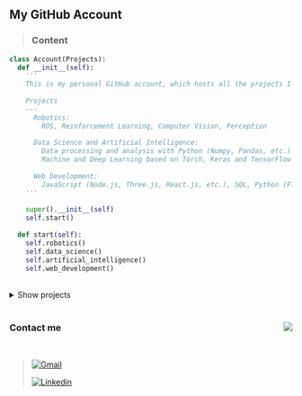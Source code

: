 ## My GitHub Account

> ### Content

```python
class Account(Projects):
  def __init__(self):
    '''
    This is my personal GitHub account, which hosts all the projects I'm working on.
    
    Projects
    ---
      Robotics:
        ROS, Reinforcement Learning, Computer Vision, Perception
        
      Data Science and Artificial Intelligence:
        Data processing and analysis with Python (Numpy, Pandas, etc.)
        Machine and Deep Learning based on Torch, Keras and TensorFlow
      
      Web Development:
        JavaScript (Node.js, Three.js, React.js, etc.), SQL, Python (Flask, Dash, etc.), HTML, CSS
    '''
    
    super().__init__(self)
    self.start()
    
  def start(self):
    self.robotics()
    self.data_science()
    self.artificial_intelligence()
    self.web_development()
```

<br>

<details>

<summary>Show projects</summary>

<br>

> ### Projects

```python
class Projects:
  def __init__(self):
    # ROS environment
    import rospy
  
    # Data Science and Deep Learning packages
    import numpy as np
    import pandas as pd
  
    from torch import nn
    import tensorflow as tf
  
    # WebDev package
    from flask import Flask
    
  def robotics(self):
    rospy.init_node('turtlebot3_line_follower')
    
  def data_science(self):
    df = pd.DataFrame({
      'repo': [''],
      'type': ['']
    })
  
    torch_model = nn.Module()
    tf_model = tf.keras.Model()
    
  def web_development(self):
    app = Flask(__name__)
```

</details>

# 

<img align="right" src="https://github-readme-stats.vercel.app/api?username=jonmartinezdeaguirre&show_icons=true&icon_color=a80000&text_color=505050&bg_color=e0e0e0&title_color=003f61&custom_title=Stats"/>

### Contact me

<br>

> [![Gmail](https://img.shields.io/badge/-Gmail-red?style=for-the-badge&logo=Gmail&logoColor=white)](mailto:mtzjon10@gmail.com)
> 
> [![Linkedin](https://img.shields.io/badge/-LinkedIn-blue?style=for-the-badge&logo=Linkedin&logoColor=white)](https://www.linkedin.com/in/jon-martinez-de-aguirre-yeregui/)
